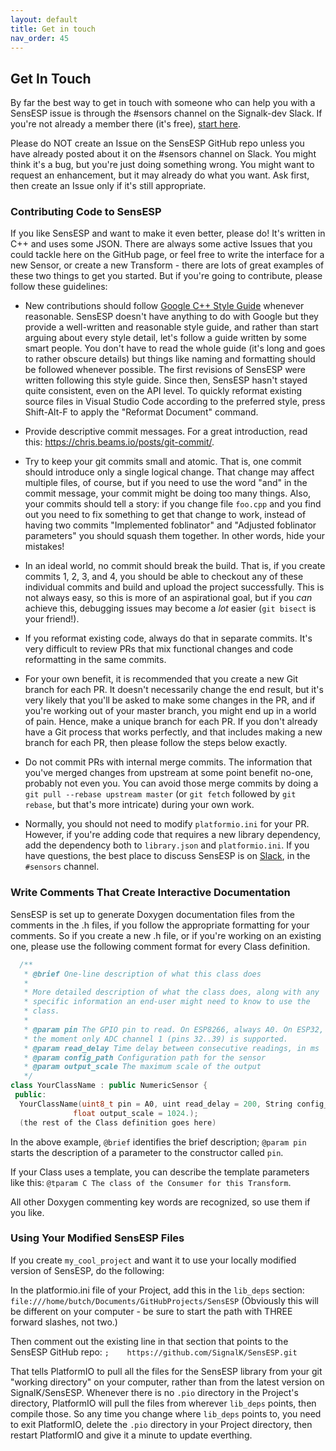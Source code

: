 ```yaml
---
layout: default
title: Get in touch
nav_order: 45
---
```


## Get In Touch

By far the best way to get in touch with someone who can help you with a SensESP issue is through the #sensors channel on the Signalk-dev Slack. If you're not already a member there (it's free), [start here](http://slack-invite.signalk.org/).

Please do NOT create an Issue on the SensESP GitHub repo unless you have already posted about it on the #sensors channel on Slack. You might think it's a bug, but you're just doing something wrong. You might want to request an enhancement, but it may already do what you want. Ask first, then create an Issue only if it's still appropriate.

### Contributing Code to SensESP

If you like SensESP and want to make it even better, please do! It's written in C++ and uses some JSON. There are always some active Issues that you could tackle here on the GitHub page, or feel free to write the interface for a new Sensor, or create a new Transform - there are lots of great examples of these two things to get you started. But if you're going to contribute, please follow these guidelines:

- New contributions should follow [Google C++ Style Guide](https://google.github.io/styleguide/cppguide.html) whenever reasonable. SensESP doesn't have anything to do with Google but they provide a well-written and reasonable style guide, and rather than start arguing about every style detail, let's follow a guide written by some smart people. You don't have to read the whole guide (it's long and goes to rather obscure details) but things like naming and formatting should be followed whenever possible. The first revisions of SensESP were written following this style guide. Since then, SensESP hasn't stayed quite consistent, even on the API level. To quickly reformat existing source files in Visual Studio Code according to the preferred style, press Shift-Alt-F to apply the "Reformat Document" command.

- Provide descriptive commit messages. For a great introduction, read this: https://chris.beams.io/posts/git-commit/.

- Try to keep your git commits small and atomic. That is, one commit should introduce only a single logical change. That change may affect multiple files, of course, but if you need to use the word "and" in the commit message, your commit might be doing too many things. Also, your commits should tell a story: if you change file `foo.cpp` and you find out you need to fix something to get that change to work, instead of having two commits "Implemented foblinator" and "Adjusted foblinator parameters" you should squash them together. In other words, hide your mistakes!

- In an ideal world, no commit should break the build. That is, if you create commits 1, 2, 3, and 4, you should be able to checkout any of these individual commits and build and upload the project successfully. This is not always easy, so this is more of an aspirational goal, but if you _can_ achieve this, debugging issues may become a _lot_ easier (`git bisect` is your friend!).

- If you reformat existing code, always do that in separate commits. It's very difficult to review PRs that mix functional changes and code reformatting in the same commits.

- For your own benefit, it is recommended that you create a new Git branch for each PR. It doesn't necessarily change the end result, but it's very likely that you'll be asked to make some changes in the PR, and if you're working out of your master branch, you might end up in a world of pain. Hence, make a unique branch for each PR. If you don't already have a Git process that works perfectly, and that includes making a new branch for each PR, then please follow the steps below exactly.

- Do not commit PRs with internal merge commits. The information that you've merged changes from upstream at some point benefit no-one, probably not even you. You can avoid those merge commits by doing a `git pull --rebase upstream master` (or `git fetch` followed by `git rebase`, but that's more intricate) during your own work.

- Normally, you should not need to modify `platformio.ini` for your PR. However, if you're adding code that requires a new library dependency, add the dependency both to `library.json` and `platformio.ini`. If you have questions, the best place to discuss SensESP is on [Slack](https://signalk-dev.slack.com), in the `#sensors` channel.

### Write Comments That Create Interactive Documentation

SensESP is set up to generate Doxygen documentation files from the comments in the .h files, if you follow the appropriate formatting for your comments. So if you create a new .h file, or if you're working on an existing one, please use the following comment format for every Class definition.

```c++
  /**
   * @brief One-line description of what this class does
   *
   * More detailed description of what the class does, along with any
   * specific information an end-user might need to know to use the
   * class.
   *
   * @param pin The GPIO pin to read. On ESP8266, always A0. On ESP32, at
   * the moment only ADC channel 1 (pins 32..39) is supported.
   * @param read_delay Time delay between consecutive readings, in ms
   * @param config_path Configuration path for the sensor
   * @param output_scale The maximum scale of the output
   */
class YourClassName : public NumericSensor {
 public:
  YourClassName(uint8_t pin = A0, uint read_delay = 200, String config_path = "",
              float output_scale = 1024.);
  (the rest of the Class definition goes here)
```

In the above example, `@brief` identifies the brief description; `@param pin` starts the description of a parameter to the constructor called `pin`.

If your Class uses a template, you can describe the template parameters like this: `@tparam C The class of the Consumer for this Transform`.

All other Doxygen commenting key words are recognized, so use them if you like.

### Using Your Modified SensESP Files

If you create `my_cool_project` and want it to use your locally modified version of SensESP, do the following:

In the platformio.ini file of your Project, add this in the `lib_deps` section:
   `file:///home/butch/Documents/GitHubProjects/SensESP` (Obviously this will be different on your computer - be sure to start the path with THREE forward slashes, not two.)

Then comment out the existing line in that section that points to the SensESP GitHub repo:
`;    https://github.com/SignalK/SensESP.git`

That tells PlatformIO to pull all the files for the SensESP library from your git "working directory" on your computer, rather than from the latest version on SignalK/SensESP. Whenever there is no `.pio` directory in the Project's directory, PlatformIO will pull the files from wherever `lib_deps` points, then compile those. So any time you change where `lib_deps` points to, you need to exit PlatformIO, delete the `.pio` directory in your Project directory, then restart PlatformIO and give it a minute to update everthing.
